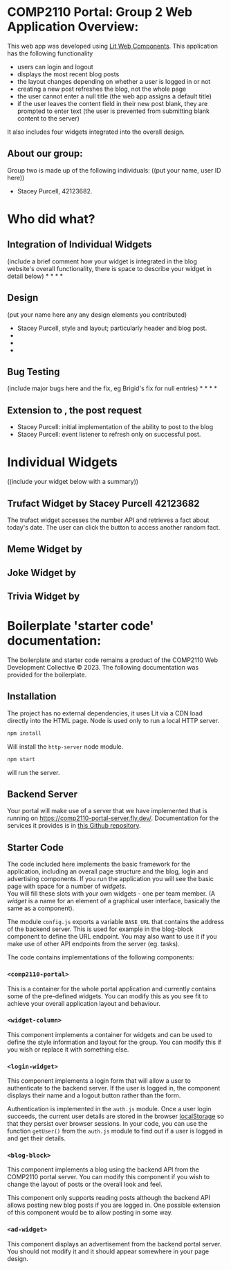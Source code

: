 # COMP2110 Portal: Group 2 Web Application Overview:
This web app was developed using [Lit Web Components](https://lit.dev/). 
This application has the following functionality
* users can login and logout
* displays the most recent blog posts
* the layout changes depending on whether a user is logged in or not
* creating a new post refreshes the blog, not the whole page
* the user cannot enter a null title (the web app assigns a default title)
* if the user leaves the content field in their new post blank, they are prompted to enter text
    (the user is prevented from submitting blank content to the server)

It also includes four widgets integrated into the overall design. 
## About our group: 
Group two is made up of the following individuals: 
((put your name, user ID here))
* Stacey Purcell, 42123682. 
# Who did what?
## Integration of Individual Widgets 
(include a brief comment how your widget is integrated in the blog website's overall functionality, there is space to describe your widget in detail below)
* 
* 
* 
* 
## Design 
(put your name here any any design elements you contributed)
* Stacey Purcell, style and layout; particularly header and blog post.
* 
* 
* 
## Bug Testing
(include major bugs here and the fix, eg Brigid's fix for null entries)
* 
* 
* 
* 

## Extension to <blog-block>, the post request
* Stacey Purcell: initial implementation of the ability to post to the blog
* Stacey Purcell: event listener to refresh <blog-block> only on successful post.  
# Individual Widgets
((include your widget below with a summary))
## Trufact Widget by Stacey Purcell 42123682
The trufact widget accesses the number API and retrieves a fact about today's date. 
The user can click the button to access another random fact. 

## Meme Widget by

## Joke Widget by

## Trivia Widget by

# Boilerplate 'starter code' documentation: 
The boilerplate and starter code remains a product of the COMP2110 Web Development Collective © 2023. The following documentation was provided for the boilerplate.
## Installation

The project has no external dependencies, it uses Lit via a CDN load directly into
the HTML page.   Node is used only to run a local HTTP server.

```bash
npm install
```

Will install the `http-server` node module.

```bash
npm start
```

will run the server.

## Backend Server

Your portal will make use of a server that we have implemented that is running on <https://comp2110-portal-server.fly.dev/>.   Documentation for the services it provides
is in [this Github repository](https://github.com/COMP2110-2023/comp2110-portal-server/).

## Starter Code

The code included here implements the basic framework for the application, including
an overall page structure and the blog, login and advertising components.  If you run
the application you will see the basic page with space for a number of _widgets_.  
You will fill these slots with your own widgets - one per team member. (A _widget_
is a name for an element of a graphical user interface, basically the same as a
component).

The module `config.js` exports a variable `BASE_URL` that contains the address
of the backend server. This is used for example in the blog-block component
to define the URL endpoint.  You may also want to use it if you make use of
other API endpoints from the server (eg. tasks).

The code contains implementations of the following components:

### `<comp2110-portal>`

This is a container for the whole portal application and currently contains 
some of the pre-defined widgets.  You can modify this as you see fit to achieve
your overall application layout and behaviour.

### `<widget-column>`

This component implements a container for widgets and can be used to define
the style information and layout for the group.  You can modify this if you
wish or replace it with something else.

### `<login-widget>`

This component implements a login form that will allow a user to authenticate to the
backend server.   If the user is logged in, the component displays their name and
a logout button rather than the form.  

Authentication is implemented in the `auth.js` module.  Once a user login succeeds,
the current user details are stored in the browser [localStorage](https://developer.mozilla.org/en-US/docs/Web/API/Web_Storage_API/Using_the_Web_Storage_API) so that
they persist over browser sessions.  In your code, you can use the function
`getUser()` from the `auth.js` module to find out if a user is logged in and get
their details.  

### `<blog-block>`

This component implements a blog using the backend API from the COMP2110 portal server.
You can modify this component if you wish to change the layout of posts or the overall look and feel.  

This component only supports reading posts although the backend API allows posting new blog
posts if you are logged in.  One possible extension of this component would be to allow
posting in some way.

### `<ad-widget>`

This component displays an advertisement from the backend portal server. You should not
modify it and it should appear somewhere in your page design.